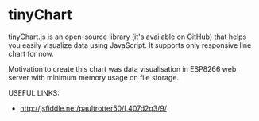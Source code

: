 # tinyChart
tinyChart.js is an open-source library (it's available on GitHub) that helps you easily visualize data using JavaScript.
It supports only responsive line chart for now.

Motivation to create this chart was data visualisation in ESP8266 web server with minimum memory usage on file storage.

USEFUL LINKS:
- http://jsfiddle.net/paultrotter50/L407d2q3/9/
